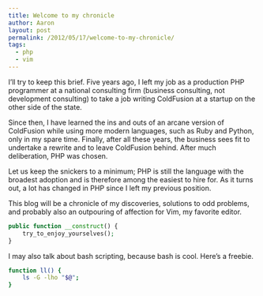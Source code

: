 ```yaml
---
title: Welcome to my chronicle
author: Aaron
layout: post
permalink: /2012/05/17/welcome-to-my-chronicle/
tags:
  - php
  - vim
---
```

I’ll try to keep this brief. Five years ago, I left my job as a production PHP 
programmer at a national consulting firm (business consulting, not development 
consulting) to take a job writing ColdFusion at a startup on the other side of 
the state.

Since then, I have learned the ins and outs of an arcane version of ColdFusion 
while using more modern languages, such as Ruby and Python, only in my spare 
time. Finally, after all these years, the business sees fit to undertake a 
rewrite and to leave ColdFusion behind. After much deliberation, PHP was 
chosen.

Let us keep the snickers to a minimum; PHP is still the language with the 
broadest adoption and is therefore among the easiest to hire for. As it turns 
out, a lot has changed in PHP since I left my previous position.

This blog will be a chronicle of my discoveries, solutions to odd problems, 
and probably also an outpouring of affection for Vim, my favorite editor.

``` php PHP is a popular language.
public function __construct() {
    try_to_enjoy_yourselves();
}
```

I may also talk about bash scripting, because bash is cool. Here’s a freebie.

``` bash But bash is sometimes more useful.
function ll() {
    ls -G -lho "$@";
}
```
